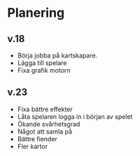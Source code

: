 # Planering

## v.18
 - Börja jobba på kartskapare. 
 - Lägga till spelare
 - Fixa grafik motorn
 
 ## v.23
 - Fixa bättre effekter
 - Låta spelaren logga in i början av spelet
 - Ökande svårhetsgrad
 - Något att samla på
 - Bättre fiender
 - Fler kartor